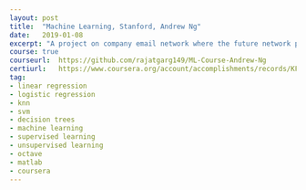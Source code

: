 ```yaml
---
layout: post
title:  "Machine Learning, Stanford, Andrew Ng"
date:   2019-01-08
excerpt: "A project on company email network where the future network predictions are drawn using all the measures including Page Rank, Hub and Authority Score, Degree Betweenness, etc."
course:	true 
courseurl:	https://github.com/rajatgarg149/ML-Course-Andrew-Ng
certiurl:	https://www.coursera.org/account/accomplishments/records/KFZKX48CSCWN
tag:
- linear regression
- logistic regression
- knn
- svm
- decision trees
- machine learning
- supervised learning
- unsupervised learning
- octave
- matlab
- coursera
---
```


